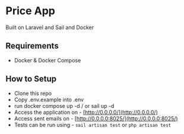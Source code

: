 
# Price App

Built on Laravel and Sail and Docker

## Requirements

- Docker & Docker Compose

## How to Setup

- Clone this repo
- Copy .env.example into .env
- run docker compose up -d / or sail up -d
- Access the application on - [http://0.0.0.0/](http://0.0.0.0/)
- Access sent emails on - [http://0.0.0.0:8025/](http://0.0.0.0:8025/)
- Tests can be run using - `sail artisan test` or `php artisan test`
